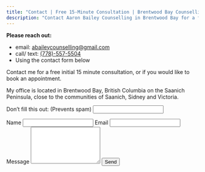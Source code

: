 ```yaml
---
title: "Contact | Free 15‑Minute Consultation | Brentwood Bay Counselling"
description: "Contact Aaron Bailey Counselling in Brentwood Bay for a free 15‑minute consultation. Office sessions, online, or phone."
---
```


<p><strong>Please reach out:</strong></p>
<ul>
  <li>email: <a href="mailto:abaileycounselling@gmail.com">abaileycounselling@gmail.com</a></li>
  <li>call/ text: <a href="tel:+17785575504">(778)-557-5504</a></li>
  <li>Using the contact form below</li>
</ul>

<p>Contact me for a free initial 15 minute consultation, or if you would like to book an appointment.</p>

<p>My office is located in Brentwood Bay, British Columbia on the Saanich Peninsula, close to the communities of Saanich, Sidney and Victoria.</p>

<form name="contact" method="POST" data-netlify="true" netlify-honeypot="bot-field" class="card">
  <input type="hidden" name="form-name" value="contact">
  <p class="hidden"><label>Don’t fill this out: (Prevents spam) <input name="bot-field"></label></p>
  <label for="name">Name</label>
  <input id="name" name="name" required>
  <label for="email">Email</label>
  <input id="email" name="email" type="email" required>
  <label for="message">Message</label>
  <textarea id="message" name="message" rows="6" required></textarea>
  <button type="submit">Send</button>
</form>
